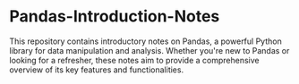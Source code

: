 # Pandas-Introduction-Notes
This repository contains introductory notes on Pandas, a powerful Python library for data manipulation and analysis. Whether you're new to Pandas or looking for a refresher, these notes aim to provide a comprehensive overview of its key features and functionalities.

